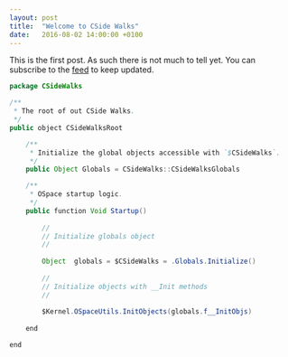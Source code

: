 ```yaml
---
layout: post
title:  "Welcome to CSide Walks"
date:   2016-08-02 14:00:00 +0100
---
```


This is the first post. As such there is not much to tell yet. You can subscribe to the [feed] to keep updated.

``` java
package CSideWalks

/**
 * The root of out CSide Walks.
 */
public object CSideWalksRoot

	/**
	 * Initialize the global objects accessible with `$CSideWalks`.
	 */
	public Object Globals = CSideWalks::CSideWalksGlobals

	/**
	 * OSpace startup logic.
	 */
	public function Void Startup()
	
		//
		// Initialize globals object
		//
	
		Object	globals = $CSideWalks = .Globals.Initialize()
	
		//
		// Initialize objects with __Init methods
		//
	
		$Kernel.OSpaceUtils.InitObjects(globals.f__InitObjs)
		
	end

end
```

[feed]: /feed.xml
